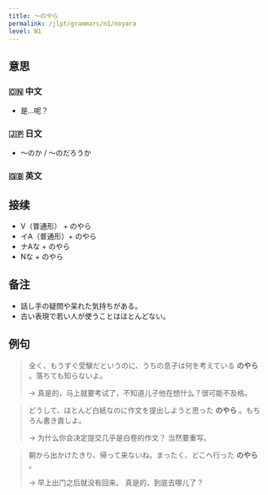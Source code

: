 ```yaml
---
title: 〜のやら
permalink: /jlpt/grammars/n1/noyara
level: N1
---
```


## 意思

### 🇨🇳 中文

- 是...呢？

### 🇯🇵 日文

- 〜のか / 〜のだろうか

### 🇬🇧 英文


## 接续

- V（普通形） + のやら
- イA（普通形）+ のやら
- ナAな + のやら
- Nな + のやら

## 备注

- 話し手の疑問や呆れた気持ちがある。
- 古い表現で若い人が使うことはほとんどない。

## 例句

> 全く、もうすぐ受験だというのに、うちの息子は何を考えている **のやら** 。落ちても知らないよ。
>
> → 真是的，马上就要考试了，不知道儿子他在想什么？很可能不及格。

> どうして、ほとんど白紙なのに作文を提出しようと思った **のやら** 。もちろん書き直しよ。
>
> → 为什么你会决定提交几乎是白卷的作文？ 当然要重写。

> 朝から出かけたきり、帰って来ないね。まったく、どこへ行った **のやら** 。
>
> → 早上出门之后就没有回来。 真是的，到底去哪儿了？


